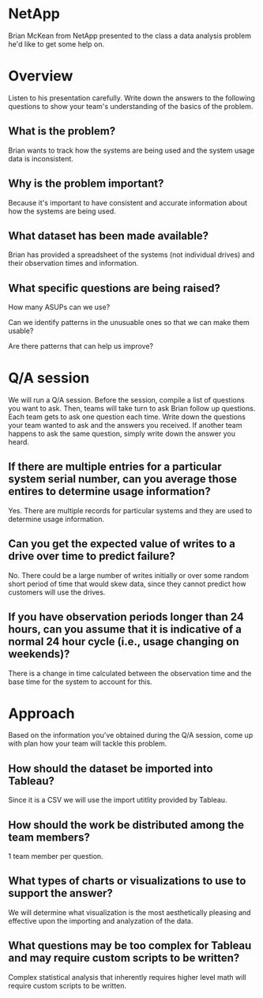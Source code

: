 # NetApp

Brian McKean from NetApp presented to the class a data analysis problem he'd
like to get some help on.

# Overview

Listen to his presentation carefully. Write down the answers to the following
questions to show your team's understanding of the basics of the problem.

## What is the problem?
Brian wants to track how the systems are being used and the system usage data is inconsistent.


## Why is the problem important?
Because it's important to have consistent and accurate information about how the systems are being used.


## What dataset has been made available?
Brian has provided a spreadsheet of the systems (not individual drives) and their observation times and information. 


## What specific questions are being raised?
How many ASUPs can we use?

Can we identify patterns in the unusuable ones so that we can make them usable?

Are there patterns that can help us improve?


# Q/A session

We will run a Q/A session. Before the session, compile a list of questions you
want to ask. Then, teams will take turn to ask Brian follow up questions.
Each team gets to ask one question each time. Write down the questions your team
wanted to ask and the answers you received. If another team happens to ask the
same question, simply write down the answer you heard.

## If there are multiple entries for a particular system serial number, can you average those entires to determine usage information?
Yes. There are multiple records for particular systems and they are used to determine usage information.

## Can you get the expected value of writes to a drive over time to predict failure?
No. There could be a large number of writes initially or over some random short period of time that would skew data, since they cannot predict how customers will use the drives.

## If you have observation periods longer than 24 hours, can you assume that it is indicative of a normal 24 hour cycle (i.e., usage changing on weekends)?
There is a change in time calculated between the observation time and the base time for the system to account for this.

# Approach

Based on the information you've obtained during the Q/A session, come up with
plan how your team will tackle this problem.

## How should the dataset be imported into Tableau?
Since it is a CSV we will use the import utitlity provided by Tableau.

## How should the work be distributed among the team members?
1 team member per question.

## What types of charts or visualizations to use to support the answer?
We will determine what visualization is the most aesthetically pleasing and effective upon
the importing and analyzation of the data. 

## What questions may be too complex for Tableau and may require custom scripts to be written?
Complex statistical analysis that inherently requires higher level math will require custom scripts
to be written. 
